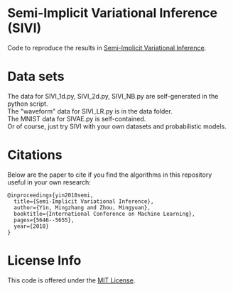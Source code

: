 # Semi-Implicit Variational Inference (SIVI)

Code to reproduce the results in [Semi-Implicit Variational Inference](http://proceedings.mlr.press/v80/yin18b/yin18b.pdf). 

# Data sets
The data for SIVI_1d.py, SIVI_2d.py, SIVI_NB.py are self-generated in the python script.  <br />
The "waveform" data for SIVI_LR.py is in the data folder. <br />
The MNIST data for SIVAE.py is  self-contained. <br />
Or of course, just try SIVI with your own datasets and probabilistic models.<br />

# Citations

Below are the paper to cite if you find the algorithms in this repository useful in your own research:
```
@inproceedings{yin2018semi,
  title={Semi-Implicit Variational Inference},
  author={Yin, Mingzhang and Zhou, Mingyuan},
  booktitle={International Conference on Machine Learning},
  pages={5646--5655},
  year={2018}
}
```

# License Info

This code is offered under the [MIT License](https://opensource.org/licenses/MIT).

